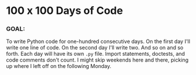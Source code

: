 # 100 x 100 Days of Code

### GOAL:
To write Python code for one-hundred consecutive days.  On the first day I'll write one line of code.  On the second day I'll write two.  And so on and so forth.  Each day will have its own `.py` file.  Import statements, doctests, and code comments don't count.  I might skip weekends here and there, picking up where I left off on the following Monday.